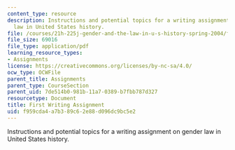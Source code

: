 ```yaml
---
content_type: resource
description: Instructions and potential topics for a writing assignment on gender
  law in United States history.
file: /courses/21h-225j-gender-and-the-law-in-u-s-history-spring-2004/f959cda4a7b389c62e88d096dc9bc5e2_MIT21H_225JS04_fpaper_204.pdf
file_size: 69016
file_type: application/pdf
learning_resource_types:
- Assignments
license: https://creativecommons.org/licenses/by-nc-sa/4.0/
ocw_type: OCWFile
parent_title: Assignments
parent_type: CourseSection
parent_uid: 7de514b0-981b-11a7-0389-b7fbb787d327
resourcetype: Document
title: First Writing Assignment
uid: f959cda4-a7b3-89c6-2e88-d096dc9bc5e2
---
```

Instructions and potential topics for a writing assignment on gender law in United States history.